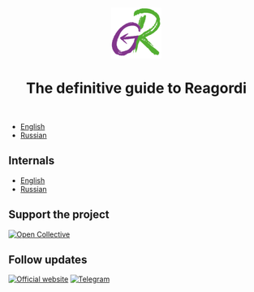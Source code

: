 <p align="center">
    <a href="https://github.com/reagordi" target="_blank">
        <img src="images/logo.png" alt="Reagordi Framework" height="100px" />
    </a>
    <h1 align="center">The definitive guide to Reagordi</h1>
    <br />
</p>

- [English](guide/en/README.md)
- [Russian](guide/ru/README.md)

## Internals

- [English](guide/en/internals.md)
- [Russian](guide/ru/internals.md)

## Support the project

[![Open Collective](https://img.shields.io/badge/Open%20Collective-sponsor-7eadf1?logo=open%20collective&logoColor=7eadf1&labelColor=555555)](https://opencollective.com/reagordi)

## Follow updates

[![Official website](https://img.shields.io/badge/Powered_by-Reagordi_Framework-green.svg?style=flat)](https://reagordi.com/)
[![Telegram](https://img.shields.io/badge/telegram-join-1DA1F2?style=flat&logo=telegram)](https://t.me/reagordi)
